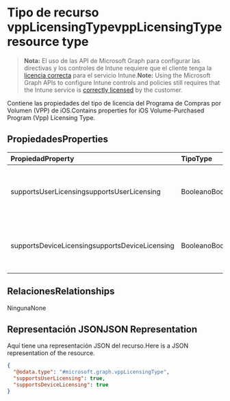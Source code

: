 # <a name="vpplicensingtype-resource-type"></a><span data-ttu-id="28cf4-101">Tipo de recurso vppLicensingType</span><span class="sxs-lookup"><span data-stu-id="28cf4-101">vppLicensingType resource type</span></span>

> <span data-ttu-id="28cf4-102">**Nota:** El uso de las API de Microsoft Graph para configurar las directivas y los controles de Intune requiere que el cliente tenga la [licencia correcta](https://go.microsoft.com/fwlink/?linkid=839381) para el servicio Intune.</span><span class="sxs-lookup"><span data-stu-id="28cf4-102">**Note:** Using the Microsoft Graph APIs to configure Intune controls and policies still requires that the Intune service is [correctly licensed](https://go.microsoft.com/fwlink/?linkid=839381) by the customer.</span></span>

<span data-ttu-id="28cf4-103">Contiene las propiedades del tipo de licencia del Programa de Compras por Volumen (VPP) de iOS.</span><span class="sxs-lookup"><span data-stu-id="28cf4-103">Contains properties for iOS Volume-Purchased Program (Vpp) Licensing Type.</span></span>
## <a name="properties"></a><span data-ttu-id="28cf4-104">Propiedades</span><span class="sxs-lookup"><span data-stu-id="28cf4-104">Properties</span></span>
|<span data-ttu-id="28cf4-105">Propiedad</span><span class="sxs-lookup"><span data-stu-id="28cf4-105">Property</span></span>|<span data-ttu-id="28cf4-106">Tipo</span><span class="sxs-lookup"><span data-stu-id="28cf4-106">Type</span></span>|<span data-ttu-id="28cf4-107">Descripción</span><span class="sxs-lookup"><span data-stu-id="28cf4-107">Description</span></span>|
|:---|:---|:---|
|<span data-ttu-id="28cf4-108">supportsUserLicensing</span><span class="sxs-lookup"><span data-stu-id="28cf4-108">supportsUserLicensing</span></span>|<span data-ttu-id="28cf4-109">Booleano</span><span class="sxs-lookup"><span data-stu-id="28cf4-109">Boolean</span></span>|<span data-ttu-id="28cf4-110">Si el programa es compatible con el tipo de licencia de usuario.</span><span class="sxs-lookup"><span data-stu-id="28cf4-110">Whether the program supports the user licensing type.</span></span>|
|<span data-ttu-id="28cf4-111">supportsDeviceLicensing</span><span class="sxs-lookup"><span data-stu-id="28cf4-111">supportsDeviceLicensing</span></span>|<span data-ttu-id="28cf4-112">Booleano</span><span class="sxs-lookup"><span data-stu-id="28cf4-112">Boolean</span></span>|<span data-ttu-id="28cf4-113">Si el programa es compatible con el tipo de licencia de dispositivo.</span><span class="sxs-lookup"><span data-stu-id="28cf4-113">Whether the program supports the device licensing type.</span></span>|

## <a name="relationships"></a><span data-ttu-id="28cf4-114">Relaciones</span><span class="sxs-lookup"><span data-stu-id="28cf4-114">Relationships</span></span>
<span data-ttu-id="28cf4-115">Ninguna</span><span class="sxs-lookup"><span data-stu-id="28cf4-115">None</span></span>
## <a name="json-representation"></a><span data-ttu-id="28cf4-116">Representación JSON</span><span class="sxs-lookup"><span data-stu-id="28cf4-116">JSON Representation</span></span>
<span data-ttu-id="28cf4-117">Aquí tiene una representación JSON del recurso.</span><span class="sxs-lookup"><span data-stu-id="28cf4-117">Here is a JSON representation of the resource.</span></span>
<!--{
  "blockType": "resource",
  "@odata.type": "microsoft.graph.vppLicensingType"
}-->
``` json
{
  "@odata.type": "#microsoft.graph.vppLicensingType",
  "supportsUserLicensing": true,
  "supportsDeviceLicensing": true
}
```



